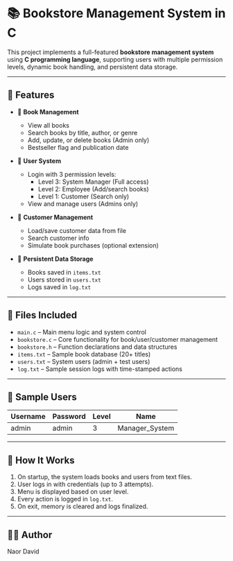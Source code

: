 

# 📚 Bookstore Management System in C

This project implements a full-featured **bookstore management system** using **C programming language**, supporting users with multiple permission levels, dynamic book handling, and persistent data storage.

---

## 🚀 Features

- 📖 **Book Management**
  - View all books
  - Search books by title, author, or genre
  - Add, update, or delete books (Admin only)
  - Bestseller flag and publication date

- 👤 **User System**
  - Login with 3 permission levels:
    - Level 3: System Manager (Full access)
    - Level 2: Employee (Add/search books)
    - Level 1: Customer (Search only)
  - View and manage users (Admins only)

- 🛒 **Customer Management**
  - Load/save customer data from file
  - Search customer info
  - Simulate book purchases (optional extension)

- 📁 **Persistent Data Storage**
  - Books saved in `items.txt`
  - Users stored in `users.txt`
  - Logs saved in `log.txt`

---

## 📁 Files Included

- `main.c` – Main menu logic and system control
- `bookstore.c` – Core functionality for book/user/customer management
- `bookstore.h` – Function declarations and data structures
- `items.txt` – Sample book database (20+ titles)
- `users.txt` – System users (admin + test users)
- `log.txt` – Sample session logs with time-stamped actions

---

## 🧪 Sample Users

| Username | Password | Level | Name         |
|----------|----------|-------|--------------|
| admin    | admin    | 3     | Manager_System |


---

## 🧠 How It Works

1. On startup, the system loads books and users from text files.
2. User logs in with credentials (up to 3 attempts).
3. Menu is displayed based on user level.
4. Every action is logged in `log.txt`.
5. On exit, memory is cleared and logs finalized.

---


## 👨‍🔧 Author

Naor David   

